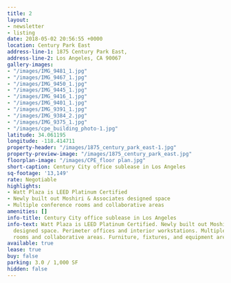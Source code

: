```yaml
---
title: 2
layout:
- newsletter
- listing
date: 2018-05-02 20:56:55 +0000
location: Century Park East
address-line-1: 1875 Century Park East,
address-line-2: Los Angeles, CA 90067
gallery-images:
- "/images/IMG_9481_1.jpg"
- "/images/IMG_9467_1.jpg"
- "/images/IMG_9450_1.jpg"
- "/images/IMG_9445_1.jpg"
- "/images/IMG_9416_1.jpg"
- "/images/IMG_9401_1.jpg"
- "/images/IMG_9391_1.jpg"
- "/images/IMG_9384_2.jpg"
- "/images/IMG_9375_1.jpg"
- "/images/cpe_building_photo-1.jpg"
latitude: 34.061195
longitude: -118.414711
property-header: "/images/1875_century_park_east-1.jpg"
property-preview-image: "/images/1875_century_park_east.jpg"
floorplan-image: "/images/CPE_floor plan.jpg"
short-caption: Century City office sublease in Los Angeles
sq-footage: '13,149'
rate: Negotiable
highlights:
- Watt Plaza is LEED Platinum Certified
- Newly built out Moshiri & Associates designed space
- Multiple conference rooms and collaborative areas
amenities: []
info-title: Century City office sublease in Los Angeles
info-text: Watt Plaza is LEED Platinum Certified. Newly built out Moshiri & Associates
  designed space. Perimeter offices and interior workstations. Multiple conference
  rooms and collaborative areas. Furniture, fixtures, and equipment are negotiable
available: true
lease: true
buy: false
parking: 3.0 / 1,000 SF
hidden: false
---
```

